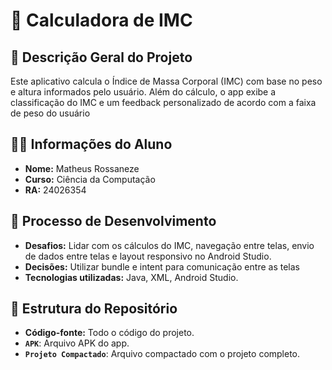 # 📱 Calculadora de IMC

## 📌 Descrição Geral do Projeto
Este aplicativo calcula o Índice de Massa Corporal (IMC) com base no peso e altura informados pelo usuário. Além do cálculo, o app exibe a classificação do IMC e um feedback personalizado de acordo com a faixa de peso do usuário

## 👨‍🎓 Informações do Aluno
- **Nome:** Matheus Rossaneze  
- **Curso:** Ciência da Computação  
- **RA:** 24026354

## 🔨 Processo de Desenvolvimento
- **Desafios:** Lidar com os cálculos do IMC, navegação entre telas, envio de dados entre telas e layout responsivo no Android Studio.  
- **Decisões:** Utilizar bundle e intent para comunicação entre as telas
- **Tecnologias utilizadas:** Java, XML, Android Studio.

## 📂 Estrutura do Repositório
- **Código-fonte:** Todo o código do projeto.
- **`APK`**: Arquivo APK do app.
- **`Projeto Compactado`**: Arquivo compactado com o projeto completo.
